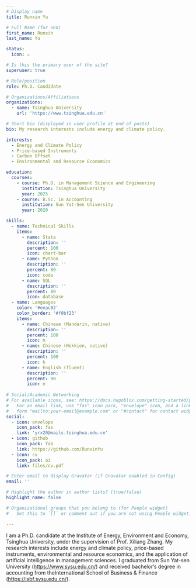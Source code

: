 ```yaml
---
# Display name
title: Runxin Yu

# Full Name (for SEO)
first_name: Runxin
last_name: Yu

status:
  icon: ☕️

# Is this the primary user of the site?
superuser: true

# Role/position
role: Ph.D. Candidate

# Organizations/Affiliations
organizations:
  - name: Tsinghua University
    url: 'https://www.tsinghua.edu.cn'

# Short bio (displayed in user profile at end of posts)
bio: My research interests include energy and climate policy.

interests:
  - Energy and Climate Policy
  - Price-based Instruments
  - Carbon Offset
  - Environmental and Resource Economics

education:
  courses:
    - course: Ph.D. in Management Science and Engineering
      institution: Tsinghua University
      year: 2025
    - course: B.Sc. in Accounting
      institution: Sun Yat-Sen University
      year: 2020

skills:
  - name: Technical Skills
    items:
      - name: Stata
        description: ''
        percent: 100
        icon: chart-bar
      - name: Python
        description: ''
        percent: 80
        icon: code
      - name: SQL
        description: ''
        percent: 80
        icon: database
  - name: Languages
    color: '#eeac02'
    color_border: '#f0bf23'
    items:
      - name: Chinese (Mandarin, native)
        description: ''
        percent: 100
        icon: m
      - name: Chinese (Hokkien, native)
        description: ''
        percent: 100
        icon: h
      - name: English (fluent)
        description: ''
        percent: 90
        icon: e
  
# Social/Academic Networking
# For available icons, see: https://docs.hugoblox.com/getting-started/page-builder/#icons
#   For an email link, use "fas" icon pack, "envelope" icon, and a link in the
#   form "mailto:your-email@example.com" or "#contact" for contact widget.
social:
  - icon: envelope
    icon_pack: fas
    link: 'yrx20@mails.tsinghua.edu.cn'
  - icon: github
    icon_pack: fab
    link: https://github.com/RunxinYu
  - icon: cv
    icon_pack: ai
    link: files/cv.pdf

# Enter email to display Gravatar (if Gravatar enabled in Config)
email: ''

# Highlight the author in author lists? (true/false)
highlight_name: false

# Organizational groups that you belong to (for People widget)
#   Set this to `[]` or comment out if you are not using People widget.

---
```


I am a Ph.D. candidate at the Institute of Energy, Environment and Economy, Tsinghua University, under the supervision of Prof. Xiliang Zhang. My research interests include energy and climate policy, price-based instruments, environmental and resource economics, and the application of artificial intelligence in management sciences. I graduated from Sun Yat-sen University (https://www.sysu.edu.cn/) and received bachelor’s degree in accounting from theInternational School of Business & Finance (https://isbf.sysu.edu.cn/).
